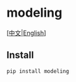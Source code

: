 # modeling




\[[中文](https://github.com/h-WAVES/Mathmodel/blob/main/README.zh-CN.md)|[English](https://github.com/h-WAVES/Mathmodel/blob/main/README.md)\]


## Install

```bash
pip install modeling
```


